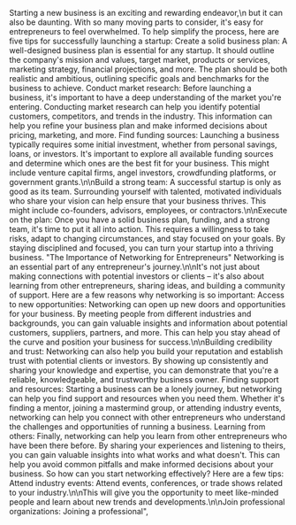 Starting a new business is an exciting and rewarding endeavor,\n but it can also be daunting. With so many moving parts to consider, it's easy for entrepreneurs to feel overwhelmed. To help simplify the process, here are five tips for successfully launching a startup: Create a solid business plan: A well-designed business plan is essential for any startup. It should outline the company's mission and values, target market, products or services, marketing strategy, financial projections, and more. The plan should be both realistic and ambitious, outlining specific goals and benchmarks for the business to achieve. Conduct market research: Before launching a business, it's important to have a deep understanding of the market you're entering. Conducting market research can help you identify potential customers, competitors, and trends in the industry. This information can help you refine your business plan and make informed decisions about pricing, marketing, and more. Find funding sources: Launching a business typically requires some initial investment, whether from personal savings, loans, or investors. It's important to explore all available funding sources and determine which ones are the best fit for your business. This might include venture capital firms, angel investors, crowdfunding platforms, or government grants.\n\nBuild a strong team: A successful startup is only as good as its team. Surrounding yourself with talented, motivated individuals who share your vision can help ensure that your business thrives. This might include co-founders, advisors, employees, or contractors.\n\nExecute on the plan: Once you have a solid business plan, funding, and a strong team, it's time to put it all into action. This requires a willingness to take risks, adapt to changing circumstances, and stay focused on your goals. By staying disciplined and focused, you can turn your startup into a thriving business. \"The Importance of Networking for Entrepreneurs\" Networking is an essential part of any entrepreneur's journey.\n\nIt's not just about making connections with potential investors or clients – it's also about learning from other entrepreneurs, sharing ideas, and building a community of support. Here are a few reasons why networking is so important: Access to new opportunities: Networking can open up new doors and opportunities for your business. By meeting people from different industries and backgrounds, you can gain valuable insights and information about potential customers, suppliers, partners, and more. This can help you stay ahead of the curve and position your business for success.\n\nBuilding credibility and trust: Networking can also help you build your reputation and establish trust with potential clients or investors. By showing up consistently and sharing your knowledge and expertise, you can demonstrate that you're a reliable, knowledgeable, and trustworthy business owner. Finding support and resources: Starting a business can be a lonely journey, but networking can help you find support and resources when you need them. Whether it's finding a mentor, joining a mastermind group, or attending industry events, networking can help you connect with other entrepreneurs who understand the challenges and opportunities of running a business. Learning from others: Finally, networking can help you learn from other entrepreneurs who have been there before. By sharing your experiences and listening to theirs, you can gain valuable insights into what works and what doesn't. This can help you avoid common pitfalls and make informed decisions about your business. So how can you start networking effectively? Here are a few tips: Attend industry events: Attend events, conferences, or trade shows related to your industry.\n\nThis will give you the opportunity to meet like-minded people and learn about new trends and developments.\n\nJoin professional organizations: Joining a professional",
       
